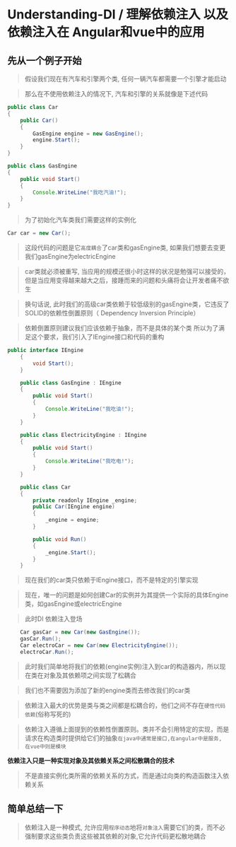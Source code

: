 # Understanding-DI / 理解依赖注入 以及依赖注入在 Angular和vue中的应用

## 先从一个例子开始

> 假设我们现在有汽车和引擎两个类, 任何一辆汽车都需要一个引擎才能启动

> 那么在不使用依赖注入的情况下, 汽车和引擎的关系就像是下述代码

```java
public class Car
{
    public Car()
    {
        GasEngine engine = new GasEngine();
        engine.Start();
    }
}

public class GasEngine
{
    public void Start()
    {
        Console.WriteLine("我吃汽油!");
    }
}
```

> 为了初始化汽车类我们需要这样的实例化

```java
Car car = new Car();
```

> 这段代码的问题是它`高度耦合`了car类和gasEngine类, 如果我们想要去变更我们gasEngine为electricEngine

> car类就必须被重写, 当应用的规模还很小时这样的状况是勉强可以接受的，但是当应用变得越来越大之后，接踵而来的问题和头痛将会让开发者痛不欲生

> 换句话说, 此时我们的​​高级car类依赖于较低级别的gasEngine类，它违反了SOLID的依赖性倒置原则（ Dependency Inversion Principle）

> 依赖倒置原则建议我们应该依赖于抽象，而不是具体的某个类 所以为了满足这个要求，我们引入了IEngine接口和代码的重构

```java
public interface IEngine
    {
        void Start();
    }

    public class GasEngine : IEngine
    {
        public void Start()
        {
            Console.WriteLine("我吃油!");
        }
    }

    public class ElectricityEngine : IEngine
    {
        public void Start()
        {
            Console.WriteLine("我吃电!");
        }
    }

    public class Car
    {
        private readonly IEngine _engine;
        public Car(IEngine engine)
        {
            _engine = engine;
        }

        public void Run()
        {
            _engine.Start();
        }
    }
```

> 现在我们的car类只依赖于IEngine接口，而不是特定的引擎实现

> 现在，唯一的问题是如何创建Car的实例并为其提供一个实际的具体Engine类，如gasEngine或electricEngine

> 此时DI 依赖注入登场

```java
    Car gasCar = new Car(new GasEngine());
    gasCar.Run();
    Car electroCar = new Car(new ElectricityEngine());
    electroCar.Run();
```

> 此时我们简单地将我们的依赖(engine实例)注入到car的构造器内，所以现在类在对象及其依赖项之间实现了松耦合

> 我们也不需要因为添加了新的engine类而去修改我们的car类

> 依赖注入最大的优势是类与类之间都是松耦合的，他们之间不存在`硬性代码依赖`(俗称写死的)

> 依赖注入遵循上面提到的依赖性倒置原则。类并不会引用特定的实现，而是请求在构造类时提供给它们的抽象`在java中通常是接口,在angular中是服务, 在vue中则是模块`

**依赖注入只是一种实现对象及其依赖关系之间松散耦合的技术**

> 不是直接实例化类所需的依赖关系的方式，而是通过向类的构造函数注入依赖关系

## 简单总结一下

> 依赖注入是一种模式, 允许应用`程序动态`地将`对象注入`需要它们的类，而不必强制要求这些类负责这些被其依赖的对象,它允许代码更松散地耦合
